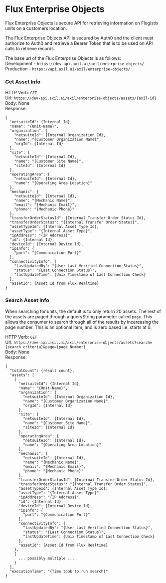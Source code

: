 # Flux Enterprise Objects

Flux Enterprise Objects is secure API for retrieving information on Flogistix units on a customers location. 

The Flux Enterprise Objects API is secured by Auth0 and the client must authorize to Auth0 and retrieve a Bearer Token that is to be used on API calls to retrieve records.

The base url of the Flux Enterprise Objects is as follows:  
Development - `https://dev-api.axil.ai/axil/enterprise-objects/`  
Production - `https://api.axil.ai/axil/enterprise-objects/`  

### Get Asset Info  
HTTP Verb: `GET`  
Url: `https://dev-api.axil.ai/axil/enterprise-objects/assets/{axil-id}`  
Body: None  
Response:
```
{
  "netsuiteId": {Internal Id},
  "name": "{Unit-Name}",
  "organization": {
    "netsuiteId": {Internal Organization Id},
    "name": "{Customer Organization Name}",
    "orgId": {Internal Id}
  },
  "site": {
    "netsuiteId": {Internal Id},
    "name": "{Customer Site Name}",
    "siteId": {Internal Id}
  },
  "operatingArea": {
    "netsuiteId": {Internal Id},
    "name": "{Operating Area Location}"
  },
  "mechanic": {
    "netsuiteId": {Internal Id},
    "name": "{Mechanic Name}",
    "email": "{Mechanic Email}",
    "phone": "{Mechanic Phone}"
  },
  "transferOrderStatusId": {Internal Transfer Order Status Id},
  "transferOrderStatus": "{Internal Transfer Order Status}",
  "assetTypeId": {Internal Asset Type Id},
  "assetType": "{Internal Asset Type}",
  "ipAddress": "{IP Address}",
  "id": {Internal Id},
  "deviceId": {Internal Device Id},
  "ipInfo": {
    "port": "{Communication Port}"
  },
  "connectivityInfo": {
    "lastUpdatedBy": "{User Last Verified Connection Status}",
    "status": "{Last Connection Status}",
    "lastUpdateTime": {Unix Timestamp of Last Connection Check}
  },
  "assetId": {Asset Id from Flux Realtime}
}
```

### Search Asset Info  
When searching for units, the default is to only return 20 assets. The rest of the assets are paged through a queryString parameter called `page`. This allows the consumer to search through all of the results by incereasing the page number. This is an optional item, and is zero based i.e. starts at 0.


HTTP Verb: `GET`  
Url: `https://dev-api.axil.ai/axil/enterprise-objects/assets?search={search criteria}&page={page Number}`  
Body: None  
Response:
```
{
  "totalCount": {result count},
  "assets": [
    {
      "netsuiteId": {Internal Id},
      "name": "{Unit-Name}",
      "organization": {
        "netsuiteId": {Internal Organization Id},
        "name": "{Customer Organization Name}",
        "orgId": {Internal Id}
      },
      "site": {
        "netsuiteId": {Internal Id},
        "name": "{Customer Site Name}",
        "siteId": {Internal Id}
      },
      "operatingArea": {
        "netsuiteId": {Internal Id},
        "name": "{Operating Area Location}"
      },
      "mechanic": {
        "netsuiteId": {Internal Id},
        "name": "{Mechanic Name}",
        "email": "{Mechanic Email}",
        "phone": "{Mechanic Phone}"
      },
      "transferOrderStatusId": {Internal Transfer Order Status Id},
      "transferOrderStatus": "{Internal Transfer Order Status}",
      "assetTypeId": {Internal Asset Type Id},
      "assetType": "{Internal Asset Type}",
      "ipAddress": "{IP Address}",
      "id": {Internal Id},
      "deviceId": {Internal Device Id},
      "ipInfo": {
        "port": "{Communication Port}"
      },
      "connectivityInfo": {
        "lastUpdatedBy": "{User Last Verified Connection Status}",
        "status": "{Last Connection Status}",
        "lastUpdateTime": {Unix Timestamp of Last Connection Check}
      },
      "assetId": {Asset Id from Flux Realtime}
    },
    {
      ... possibly multiple ...
    }
  ],
  "executionTime": "{Time took to run search}"
}
```
